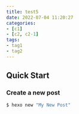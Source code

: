 ```yaml
---
title: test5
date: 2022-07-04 11:20:27
categories:
- [c1]
- [c2, c2-1]
tags:
- tag1
- tag2
---
```

## Quick Start

### Create a new post

``` bash
$ hexo new "My New Post"
```
